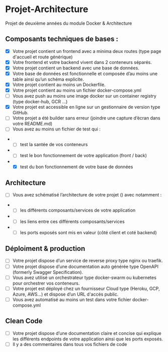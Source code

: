 # Projet-Architecture
Projet de deuxième années du module Docker &amp; Architecture

## Composants techniques de bases :

- [x] Votre projet contient un frontend avec a minima deux routes (type page d'accueil et
route générique)
- [x] Votre frontend et votre backend vivent dans 2 conteneurs séparés.
- [x] Votre projet contient un backend avec une base de données.
- [x] Votre base de données est fonctionnelle et composée d’au moins une table ainsi
qu’un schéma explicite.
- [x] Votre projet contient au moins un Dockerfile.
- [x] Votre projet contient au moins un fichier docker-compose.yml
- [ ] Vous avez push au moins une image docker sur un container registry (type
docker-hub, GCR ...)
- [x] Votre projet est accessible en ligne sur un gestionnaire de version type GitHub.
- [ ] Votre projet a été builder sans erreur (joindre une capture d’écran dans votre
README.md)
- [ ] Vous avez au moins un fichier de test qui :
 *  - [ ] test la santée de vos conteneurs
 *  - [ ] test le bon fonctionnement de votre application (front / back)
 *  - [x] test du bon fonctionnement de votre base de données

## Architecture

- [ ] Vous avez schématisé l’architecture de votre projet () avec notamment :
 *  - [ ] les différents composants/services de votre application
 *  - [ ] les liens entre ces différents composants/services
 *  - [ ] les ports exposés sont mis en valeur (côté client et coté backend)
## Déploiment & production 

- [ ] Votre projet dispose d’un service de reverse proxy type nginx ou traefik.
- [ ] Votre projet dispose d’une documentation auto générée type OpenAPI (formerly
Swagger Specification).
- [ ] Vous avez utilisé un orchestrateur type docker-swarm ou kubernetes pour orchestrer
vos conteneurs.
- [ ] Votre projet est déployé chez un fournisseur Cloud type (Heroku, GCP, Azure,
AWS...) et dispose d’un URL d'accès public.
- [ ] Vous avez automatisé au moins un test dans votre fichier docker-compose.yml
## Clean Code 
- [ ] Votre projet dispose d’une documentation claire et concise qui explique les différents
endpoints de votre application ainsi que les ports exposés.
- [ ] Il y a des commentaires dans tous vos fichiers de code
